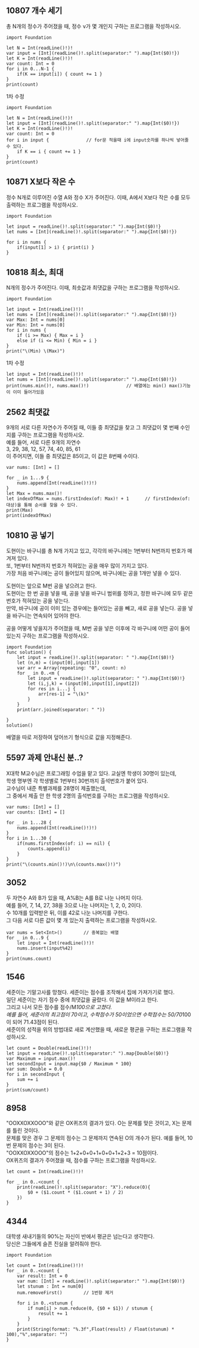 ## 10807 개수 세기
총 N개의 정수가 주어졌을 때, 정수 v가 몇 개인지 구하는 프로그램을 작성하시오.   
```
import Foundation

let N = Int(readLine()!)!
var input = [Int](readLine()!.split(separator:" ").map{Int($0)!})
let K = Int(readLine()!)!
var count: Int = 0
for i in 0...N-1 {
    if(K == input[i]) { count += 1 }
}
print(count)
```
1차 수정   
```
import Foundation

let N = Int(readLine()!)!
let input = [Int](readLine()!.split(separator:" ").map{Int($0)!})
let K = Int(readLine()!)!
var count: Int = 0
for i in input {              // for문 적을때 i에 input숫자를 하나씩 넣어줄 수 있다.
    if K == i { count += 1 }
}
print(count)
```
## 10871 X보다 작은 수 
정수 N개로 이루어진 수열 A와 정수 X가 주어진다. 이때, A에서 X보다 작은 수를 모두 출력하는 프로그램을 작성하시오.   
```
import Foundation

let input = readLine()!.split(separator:" ").map{Int($0)!}
let nums = [Int](readLine()!.split(separator:" ").map{Int($0)!})

for i in nums {
    if(input[1] > i) { print(i) }
}
```
## 10818 최소, 최대
N개의 정수가 주어진다. 이때, 최솟값과 최댓값을 구하는 프로그램을 작성하시오.   
```
import Foundation

let input = Int(readLine()!)!
let nums = [Int](readLine()!.split(separator:" ").map{Int($0)!})
var Max: Int = nums[0]
var Min: Int = nums[0]
for i in nums {
    if (i >= Max) { Max = i }
    else if (i <= Min) { Min = i }
}
print("\(Min) \(Max)")
```
1차 수정   
```
let input = Int(readLine()!)!
let nums = [Int](readLine()!.split(separator:" ").map{Int($0)!})
print(nums.min()!, nums.max()!)              // 배열에는 min() max()기능이 이미 들어가있음
```
## 2562 최댓값
9개의 서로 다른 자연수가 주어질 때, 이들 중 최댓값을 찾고 그 최댓값이 몇 번째 수인지를 구하는 프로그램을 작성하시오.   
예를 들어, 서로 다른 9개의 자연수   
3, 29, 38, 12, 57, 74, 40, 85, 61   
이 주어지면, 이들 중 최댓값은 85이고, 이 값은 8번째 수이다.   
```
var nums: [Int] = []

for _ in 1...9 {
    nums.append(Int(readLine()!)!)
}
let Max = nums.max()!
let indexOfMax = nums.firstIndex(of: Max)! + 1      // firstIndex(of: 대상)을 통해 순서를 찾을 수 있다.
print(Max)
print(indexOfMax)
```
## 10810 공 넣기
도현이는 바구니를 총 N개 가지고 있고, 각각의 바구니에는 1번부터 N번까지 번호가 매겨져 있다.   
또, 1번부터 N번까지 번호가 적혀있는 공을 매우 많이 가지고 있다.   
가장 처음 바구니에는 공이 들어있지 않으며, 바구니에는 공을 1개만 넣을 수 있다.   
   
도현이는 앞으로 M번 공을 넣으려고 한다.   
도현이는 한 번 공을 넣을 때, 공을 넣을 바구니 범위를 정하고, 정한 바구니에 모두 같은 번호가 적혀있는 공을 넣는다.   
만약, 바구니에 공이 이미 있는 경우에는 들어있는 공을 빼고, 새로 공을 넣는다. 공을 넣을 바구니는 연속되어 있어야 한다.   
   
공을 어떻게 넣을지가 주어졌을 때, M번 공을 넣은 이후에 각 바구니에 어떤 공이 들어 있는지 구하는 프로그램을 작성하시오.   
```
import Foundation
func solution() {
    let input = readLine()!.split(separator: " ").map{Int($0)!}
    let (n,m) = (input[0],input[1])
    var arr = Array(repeating: "0", count: n)
    for _ in 0..<m {
        let input = readLine()!.split(separator: " ").map{Int($0)!}
        let (i,j,k) = (input[0],input[1],input[2])
        for res in i...j {
            arr[res-1] = "\(k)"
        }
    }
    print(arr.joined(separator: " "))
    
}
solution()
```
배열을 따로 저장하여 덮어쓰기 형식으로 값을 지정해준다.   

## 5597 과제 안내신 분..?
X대학 M교수님은 프로그래밍 수업을 맡고 있다. 교실엔 학생이 30명이 있는데,   
학생 명부엔 각 학생별로 1번부터 30번까지 출석번호가 붙어 있다.   
교수님이 내준 특별과제를 28명이 제출했는데,   
그 중에서 제출 안 한 학생 2명의 출석번호를 구하는 프로그램을 작성하시오.   
```
var nums: [Int] = []
var counts: [Int] = []

for _ in 1...28 {
    nums.append(Int(readLine()!)!)
}
for i in 1...30 {
    if(nums.firstIndex(of: i) == nil) {
        counts.append(i)
    }
}
print("\(counts.min()!)\n\(counts.max()!)")
```
## 3052
두 자연수 A와 B가 있을 때, A%B는 A를 B로 나눈 나머지 이다.   
예를 들어, 7, 14, 27, 38을 3으로 나눈 나머지는 1, 2, 0, 2이다.   
수 10개를 입력받은 뒤, 이를 42로 나눈 나머지를 구한다.   
그 다음 서로 다른 값이 몇 개 있는지 출력하는 프로그램을 작성하시오.   
```
var nums = Set<Int>()        // 중복없는 배열
for _ in 0...9 {
    let input = Int(readLine()!)!
    nums.insert(input%42)
}
print(nums.count)
```
## 1546
세준이는 기말고사를 망쳤다. 세준이는 점수를 조작해서 집에 가져가기로 했다.   
일단 세준이는 자기 점수 중에 최댓값을 골랐다. 이 값을 M이라고 한다.   
그리고 나서 모든 점수를 점수/M*100으로 고쳤다.   
예를 들어, 세준이의 최고점이 70이고, 수학점수가 50이었으면 수학점수는 50/70*100이 되어 71.43점이 된다.   
세준이의 성적을 위의 방법대로 새로 계산했을 때, 새로운 평균을 구하는 프로그램을 작성하시오.   
```
let count = Double(readLine()!)!
let input = readLine()!.split(separator:" ").map{Double($0)!}
var Maximum = input.max()!
let secondInput = input.map{$0 / Maximum * 100}
var sum: Double = 0.0
for i in secondInput {
    sum += i
}
print(sum/count)
```
## 8958
"OOXXOXXOOO"와 같은 OX퀴즈의 결과가 있다. O는 문제를 맞은 것이고, X는 문제를 틀린 것이다.   
문제를 맞은 경우 그 문제의 점수는 그 문제까지 연속된 O의 개수가 된다. 예를 들어, 10번 문제의 점수는 3이 된다.   
"OOXXOXXOOO"의 점수는 1+2+0+0+1+0+0+1+2+3 = 10점이다.   
OX퀴즈의 결과가 주어졌을 때, 점수를 구하는 프로그램을 작성하시오.   
```
let count = Int(readLine()!)!

for _ in 0..<count {
    print(readLine()!.split(separator: "X").reduce(0){
        $0 + ($1.count * ($1.count + 1) / 2)
    })
}

```
## 4344
대학생 새내기들의 90%는 자신이 반에서 평균은 넘는다고 생각한다.   
당신은 그들에게 슬픈 진실을 알려줘야 한다.   
```
import Foundation

let count = Int(readLine()!)!
for _ in 0..<count {
    var result: Int = 0
    var num: [Int] = readLine()!.split(separator:" ").map{Int($0)!}
    let stunum : Int = num[0]
    num.removeFirst()        // 1번항 제거
    
    for i in 0..<stunum {
        if num[i] > num.reduce(0, {$0 + $1}) / stunum {
            result += 1
        }
    }
    print(String(format: "%.3f",Float(result) / Float(stunum) * 100),"%",separator: "")
}
```

